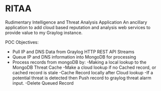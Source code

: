 # RITAA
Rudimentary Intelligence and Threat Analysis Application
An ancillary application to add cloud based reputation and analysis web services to provide value to my Graylog instance.

POC Objectives:
- Pull IP and DNS Data from Graylog HTTP REST API Streams
- Queue IP and DNS information into MongoDB for processing
- Process records from mongoDB by:
    -Making a local lookup to the MongoDB Threat Cache
    -Make a cloud lookup if no Cached record, or cached record is stale
    -Cache Record locally after Cloud lookup
    -If a potential threat is detected then Push record to graylog threat alarm input.
    -Delete Queued Record
